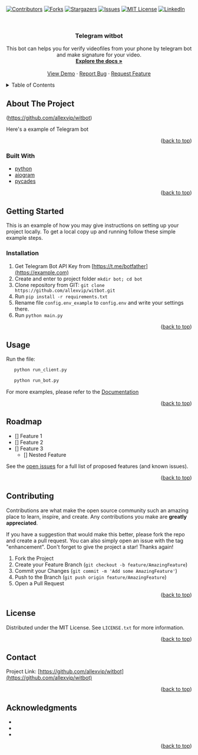 <div id="top"></div>

<!-- PROJECT SHIELDS -->
<!--
*** I'm using markdown "reference style" links for readability.
*** Reference links are enclosed in brackets [ ] instead of parentheses ( ).
*** See the bottom of this document for the declaration of the reference variables
*** for contributors-url, forks-url, etc. This is an optional, concise syntax you may use.
*** https://www.markdownguide.org/basic-syntax/#reference-style-links
-->
[![Contributors][contributors-shield]][contributors-url]
[![Forks][forks-shield]][forks-url]
[![Stargazers][stars-shield]][stars-url]
[![Issues][issues-shield]][issues-url]
[![MIT License][license-shield]][license-url]
[![LinkedIn][linkedin-shield]][linkedin-url]



<!-- PROJECT LOGO -->
<br />
<div align="center">
  <a href="https://github.com/allexvip/witbot">
   <!-- <img src="images/logo.png" alt="Logo" width="30%" > -->
  </a>

<h3 align="center">Telegram witbot</h3>

  <p align="center">
    This bot can helps you for verify videofiles from your phone by telegram bot and make signature for your video.
    <br />
    <a href="https://github.com/allexvip/witbot"><strong>Explore the docs »</strong></a>
    <br />
    <br />
    <a href="https://github.com/allexvip/witbot">View Demo</a>
    ·
    <a href="https://github.com/allexvip/witbot/issues">Report Bug</a>
    ·
    <a href="https://github.com/allexvip/witbot/issues">Request Feature</a>
  </p>
</div>



<!-- TABLE OF CONTENTS -->
<details>
  <summary>Table of Contents</summary>
  <ol>
    <li>
      <a href="#about-the-project">About The Project</a>
      <ul>
        <li><a href="#built-with">Built With</a></li>
      </ul>
    </li>
    <li>
      <a href="#getting-started">Getting Started</a>
      <ul>
        <li><a href="#prerequisites">Prerequisites</a></li>
        <li><a href="#installation">Installation</a></li>
      </ul>
    </li>
    <li><a href="#usage">Usage</a></li>
    <li><a href="#roadmap">Roadmap</a></li>
    <li><a href="#contributing">Contributing</a></li>
    <li><a href="#license">License</a></li>
    <li><a href="#contact">Contact</a></li>
    <li><a href="#acknowledgments">Acknowledgments</a></li>
  </ol>
</details>



<!-- ABOUT THE PROJECT -->
## About The Project

(https://github.com/allexvip/witbot)

Here's a example of Telegram bot
<p align="right">(<a href="#top">back to top</a>)</p>



### Built With
* [python](https://www.python.org/)
* [aiogram](https://github.com/aiogram/aiogram)
* [pycades](https://github.com/nomhoi/pycades_build)

<p align="right">(<a href="#top">back to top</a>)</p>



<!-- GETTING STARTED -->
## Getting Started

This is an example of how you may give instructions on setting up your project locally.
To get a local copy up and running follow these simple example steps.


### Installation

1. Get Telegram Bot API Key from [https://t.me/botfather](https://example.com)
2. Create and enter to project folder ```mkdir bot; cd bot```
3. Clone repository from GIT:
`git clone https://github.com/allexvip/witbot.git`
4. Run `pip install -r requirements.txt`
5. Rename file `config.env_example` to `config.env` and write your settings there.
6. Run `python main.py`

<p align="right">(<a href="#top">back to top</a>)</p>



<!-- USAGE EXAMPLES -->
## Usage

Run the file: 
```sh
   python run_client.py
   ```
```sh
   python run_bot.py
   ```
For more examples, please refer to the [Documentation](https://github.com/allexvip/witbot)

<p align="right">(<a href="#top">back to top</a>)</p>



<!-- ROADMAP -->
## Roadmap

- [] Feature 1
- [] Feature 2
- [] Feature 3
    - [] Nested Feature

See the [open issues](https://github.com/allexvip/witbot/issues) for a full list of proposed features (and known issues).

<p align="right">(<a href="#top">back to top</a>)</p>



<!-- CONTRIBUTING -->
## Contributing

Contributions are what make the open source community such an amazing place to learn, inspire, and create. Any contributions you make are **greatly appreciated**.

If you have a suggestion that would make this better, please fork the repo and create a pull request. You can also simply open an issue with the tag "enhancement".
Don't forget to give the project a star! Thanks again!

1. Fork the Project
2. Create your Feature Branch (`git checkout -b feature/AmazingFeature`)
3. Commit your Changes (`git commit -m 'Add some AmazingFeature'`)
4. Push to the Branch (`git push origin feature/AmazingFeature`)
5. Open a Pull Request

<p align="right">(<a href="#top">back to top</a>)</p>



<!-- LICENSE -->
## License

Distributed under the MIT License. See `LICENSE.txt` for more information.

<p align="right">(<a href="#top">back to top</a>)</p>



<!-- CONTACT -->
## Contact

Project Link: [https://github.com/allexvip/witbot](https://github.com/allexvip/witbot)

<p align="right">(<a href="#top">back to top</a>)</p>



<!-- ACKNOWLEDGMENTS -->
## Acknowledgments

* []()
* []()
* []()

<p align="right">(<a href="#top">back to top</a>)</p>



<!-- MARKDOWN LINKS & IMAGES -->
<!-- https://www.markdownguide.org/basic-syntax/#reference-style-links -->
[contributors-shield]: https://img.shields.io/github/contributors/allexvip/witbot.svg?style=for-the-badge
[contributors-url]: https://github.com/allexvip/witbot/graphs/contributors
[forks-shield]: https://img.shields.io/github/forks/allexvip/witbot.svg?style=for-the-badge
[forks-url]: https://github.com/allexvip/witbot/network/members
[stars-shield]: https://img.shields.io/github/stars/allexvip/witbot.svg?style=for-the-badge
[stars-url]: https://github.com/allexvip/witbot/stargazers
[issues-shield]: https://img.shields.io/github/issues/allexvip/witbot.svg?style=for-the-badge
[issues-url]: https://github.com/allexvip/witbot/issues
[license-shield]: https://img.shields.io/github/license/allexvip/witbot.svg?style=for-the-badge
[license-url]: https://github.com/allexvip/witbot/blob/master/LICENSE.txt
[linkedin-shield]: https://img.shields.io/badge/-LinkedIn-black.svg?style=for-the-badge&logo=linkedin&colorB=555
[linkedin-url]: https://www.linkedin.com/in/alexey-shestopalov-21636272/
[product-screenshot]: images/screenshot.png


